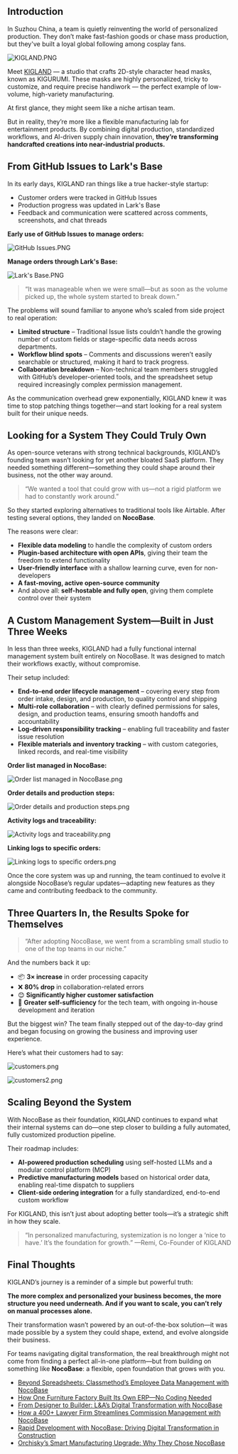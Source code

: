 ## Introduction

In Suzhou China, a team is quietly reinventing the world of personalized production. They don’t make fast-fashion goods or chase mass production, but they've built a loyal global following among cosplay fans.

![KIGLAND.PNG](https://static-docs.nocobase.com/e8d57071ce452ab9b8ebeb759f6b3b1a.PNG)

Meet [KIGLAND](https://www.kigland.cn/) — a studio that crafts 2D-style character head masks, known as KIGURUMI. These masks are highly personalized, tricky to customize, and require precise handiwork — the perfect example of low-volume, high-variety manufacturing.

At first glance, they might seem like a niche artisan team.

But in reality, they’re more like a flexible manufacturing lab for entertainment products. By combining digital production, standardized workflows, and AI-driven supply chain innovation, **they’re transforming handcrafted creations into near-industrial products.**

## From GitHub Issues to Lark's Base

In its early days, KIGLAND ran things like a true hacker-style startup:

* Customer orders were tracked in GitHub Issues
* Production progress was updated in Lark's Base
* Feedback and communication were scattered across comments, screenshots, and chat threads

**Early use of GitHub Issues to manage orders:**

![GitHub Issues.PNG](https://static-docs.nocobase.com/fdc4f9c72c572fc824f0ad0c82158f14.PNG)

**Manage orders through Lark's Base:**

![Lark's Base.PNG](https://static-docs.nocobase.com/178e19fde0b964a6b02bd69dfc97c53c.PNG)

> “It was manageable when we were small—but as soon as the volume picked up, the whole system started to break down.”

The problems will sound familiar to anyone who’s scaled from side project to real operation:

* **Limited structure** – Traditional Issue lists couldn’t handle the growing number of custom fields or stage-specific data needs across departments.
* **Workflow blind spots** – Comments and discussions weren’t easily searchable or structured, making it hard to track progress.
* **Collaboration breakdown** – Non-technical team members struggled with GitHub’s developer-oriented tools, and the spreadsheet setup required increasingly complex permission management.

As the communication overhead grew exponentially, KIGLAND knew it was time to stop patching things together—and start looking for a real system built for their unique needs.

## Looking for a System They Could Truly Own

As open-source veterans with strong technical backgrounds, KIGLAND’s founding team wasn’t looking for yet another bloated SaaS platform. They needed something different—something they could shape around their business, not the other way around.

> “We wanted a tool that could grow with us—not a rigid platform we had to constantly work around.”

So they started exploring alternatives to traditional tools like Airtable. After testing several options, they landed on **NocoBase**.

The reasons were clear:

* **Flexible data modeling** to handle the complexity of custom orders
* **Plugin-based architecture with open APIs**, giving their team the freedom to extend functionality
* **User-friendly interface** with a shallow learning curve, even for non-developers
* **A fast-moving, active open-source community**
* And above all: **self-hostable and fully open**, giving them complete control over their system

## A Custom Management System—Built in Just Three Weeks

In less than three weeks, KIGLAND had a fully functional internal management system built entirely on NocoBase. It was designed to match their workflows exactly, without compromise.

Their setup included:

* **End-to-end order lifecycle management** – covering every step from order intake, design, and production, to quality control and shipping
* **Multi-role collaboration** – with clearly defined permissions for sales, design, and production teams, ensuring smooth handoffs and accountability
* **Log-driven responsibility tracking** – enabling full traceability and faster issue resolution
* **Flexible materials and inventory tracking** – with custom categories, linked records, and real-time visibility

**Order list managed in NocoBase:**

![Order list managed in NocoBase.png](https://static-docs.nocobase.com/4b5ac21069bdd25c928403455c2636cd.png)

**Order details and production steps:**

![Order details and production steps.png](https://static-docs.nocobase.com/a5b09d907305ae1f594d19b06242d6a6.png)

**Activity logs and traceability:**

![Activity logs and traceability.png](https://static-docs.nocobase.com/4c47d7ee6976759b5923db9624ec5b5d.png)

**Linking logs to specific orders:**

![Linking logs to specific orders.png](https://static-docs.nocobase.com/7ed0cd8c3d18698306cedf7969ab1dae.png)

Once the core system was up and running, the team continued to evolve it alongside NocoBase’s regular updates—adapting new features as they came and contributing feedback to the community.

## Three Quarters In, the Results Spoke for Themselves

> “After adopting NocoBase, we went from a scrambling small studio to one of the top teams in our niche.”

And the numbers back it up:

* 📦 **3× increase** in order processing capacity
* ❌ **80% drop** in collaboration-related errors
* 😊 **Significantly higher customer satisfaction**
* 🔧 **Greater self-sufficiency** for the tech team, with ongoing in-house development and iteration

But the biggest win? The team finally stepped out of the day-to-day grind and began focusing on growing the business and improving user experience.

Here’s what their customers had to say:

![customers.png](https://static-docs.nocobase.com/2499e3b040253747de352eca2c9a8913.png)

![customers2.png](https://static-docs.nocobase.com/265a9222e67bb37c77cfd390db76281b.png)

## Scaling Beyond the System

With NocoBase as their foundation, KIGLAND continues to expand what their internal systems can do—one step closer to building a fully automated, fully customized production pipeline.

Their roadmap includes:

* **AI-powered production scheduling** using self-hosted LLMs and a modular control platform (MCP)
* **Predictive manufacturing models** based on historical order data, enabling real-time dispatch to suppliers
* **Client-side ordering integration** for a fully standardized, end-to-end custom workflow

For KIGLAND, this isn’t just about adopting better tools—it’s a strategic shift in how they scale.

> “In personalized manufacturing, systemization is no longer a ‘nice to have.’ It’s the foundation for growth.”  —Remi, Co-Founder of KIGLAND

## Final Thoughts

KIGLAND’s journey is a reminder of a simple but powerful truth:

**The more complex and personalized your business becomes, the more structure you need underneath. And if you want to scale, you can’t rely on manual processes alone.**

Their transformation wasn’t powered by an out-of-the-box solution—it was made possible by a system they could shape, extend, and evolve alongside their business.

For teams navigating digital transformation, the real breakthrough might not come from finding a perfect all-in-one platform—but from building on something like **NocoBase**: a flexible, open foundation that grows with you.

* [Beyond Spreadsheets: Classmethod’s Employee Data Management with NocoBase](https://www.nocobase.com/en/blog/classmethod)
* [How One Furniture Factory Built Its Own ERP—No Coding Needed](https://www.nocobase.com/en/blog/olmon)
* [From Designer to Builder: L&A’s Digital Transformation with NocoBase](https://www.nocobase.com/en/blog/l-a)
* [How a 400+ Lawyer Firm Streamlines Commission Management with NocoBase](https://www.nocobase.com/en/blog/how-400-lawyer-firm-streamlines-commission-management-with-nocobase)
* [Rapid Development with NocoBase: Driving Digital Transformation in Construction](https://www.nocobase.com/en/blog/rapid-development-with-nocobase)
* [Orchisky’s Smart Manufacturing Upgrade: Why They Chose NocoBase](https://www.nocobase.com/en/blog/Orchisky)
